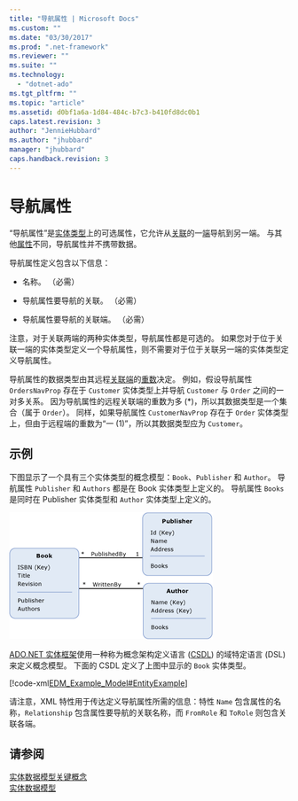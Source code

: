 ```yaml
---
title: "导航属性 | Microsoft Docs"
ms.custom: ""
ms.date: "03/30/2017"
ms.prod: ".net-framework"
ms.reviewer: ""
ms.suite: ""
ms.technology: 
  - "dotnet-ado"
ms.tgt_pltfrm: ""
ms.topic: "article"
ms.assetid: d0bf1a6a-1d84-484c-b7c3-b410fd8dc0b1
caps.latest.revision: 3
author: "JennieHubbard"
ms.author: "jhubbard"
manager: "jhubbard"
caps.handback.revision: 3
---
```

# 导航属性
“导航属性”是[实体类型](../../../../docs/framework/data/adonet/entity-type.md)上的可选属性，它允许从[关联](../../../../docs/framework/data/adonet/association-type.md)的一[端](../../../../docs/framework/data/adonet/association-end.md)导航到另一端。  与其他[属性](../../../../docs/framework/data/adonet/property.md)不同，导航属性并不携带数据。  
  
 导航属性定义包含以下信息：  
  
-   名称。  （必需）  
  
-   导航属性要导航的关联。  （必需）  
  
-   导航属性要导航的关联端。  （必需）  
  
 注意，对于关联两端的两种实体类型，导航属性都是可选的。  如果您对于位于关联一端的实体类型定义一个导航属性，则不需要对于位于关联另一端的实体类型定义导航属性。  
  
 导航属性的数据类型由其远程[关联端](../../../../docs/framework/data/adonet/association-end.md)的[重数](../../../../docs/framework/data/adonet/association-end-multiplicity.md)决定。  例如，假设导航属性 `OrdersNavProp` 存在于 `Customer` 实体类型上并导航 `Customer` 与 `Order` 之间的一对多关系。  因为导航属性的远程关联端的重数为多 \(\*\)，所以其数据类型是一个集合（属于 `Order`）。  同样，如果导航属性 `CustomerNavProp` 存在于 `Order` 实体类型上，但由于远程端的重数为“一 \(1\)”，所以其数据类型应为 `Customer`。  
  
## 示例  
 下图显示了一个具有三个实体类型的概念模型：`Book`、`Publisher` 和 `Author`。  导航属性 `Publisher` 和 `Authors` 都是在 Book 实体类型上定义的。  导航属性 `Books` 是同时在 Publisher 实体类型和 `Author` 实体类型上定义的。  
  
 ![具有导航属性的模型](../../../../docs/framework/data/adonet/media/modelwithnavprops.gif "ModelWithNavProps")  
  
 [ADO.NET 实体框架](../../../../docs/framework/data/adonet/ef/index.md)使用一种称为概念架构定义语言 \([CSDL](../../../../docs/framework/data/adonet/ef/language-reference/csdl-specification.md)\) 的域特定语言 \(DSL\) 来定义概念模型。  下面的 CSDL 定义了上图中显示的 `Book` 实体类型。  
  
 [!code-xml[EDM_Example_Model#EntityExample](../../../../samples/snippets/xml/VS_Snippets_Data/edm_example_model/xml/books.edmx#entityexample)]  
  
 请注意，XML 特性用于传达定义导航属性所需的信息：特性 `Name` 包含属性的名称，`Relationship` 包含属性要导航的关联名称，而 `FromRole` 和 `ToRole` 则包含关联各端。  
  
## 请参阅  
 [实体数据模型关键概念](../../../../docs/framework/data/adonet/entity-data-model-key-concepts.md)   
 [实体数据模型](../../../../docs/framework/data/adonet/entity-data-model.md)